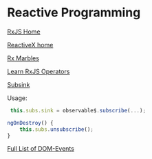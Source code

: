 # Reactive Programming

[RxJS Home](https://rxjs-dev.firebaseapp.com/)

[ReactiveX home](http://reactivex.io/)

[Rx Marbles](https://rxmarbles.com/)

[Learn RxJS Operators](https://www.learnrxjs.io/operators/)

[Subsink](https://github.com/wardbell/subsink)

Usage:

```typescript
 this.subs.sink = observable$.subscribe(...);
```

```typescript
ngOnDestroy() {
    this.subs.unsubscribe();
}
```

[Full List of DOM-Events](https://www.w3schools.com/jsref/dom_obj_event.asp)
